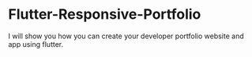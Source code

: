 # Flutter-Responsive-Portfolio
I will show you how you can create your developer portfolio website and app using flutter.
